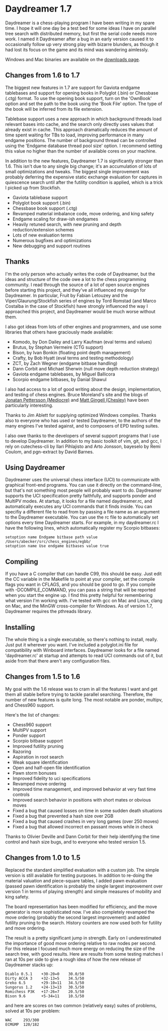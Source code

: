 
Daydreamer 1.7
==============

Daydreamer is a chess-playing program I have been writing in my spare time. I
hope it will one day be a test bed for some ideas I have on parallel tree
search with distributed memory, but first the serial code needs more work.
I named it Daydreamer after a bug in an early version caused it to occasionally
follow up very strong play with bizarre blunders, as though it had lost its
focus on the game and its mind was wandering aimlessly.

Windows and Mac binaries are available on the
[downloads page](http://github.com/AaronBecker/daydreamer/downloads).

Changes from 1.6 to 1.7
-----------------------

The biggest new features in 1.7 are support for Gaviota endgame tablebases and
support for opening books in Polyglot (.bin) or Chessbase (.ctg) format. To use
the opening book support, turn on the 'OwnBook' option and set the path to the
book using the 'Book File' option. The type of the book will be inferred from its
file extension.

Tablebase support uses a new approach in which background threads load relevant
bases into cache, and the search only directly uses values that already exist
in cache. This approach dramatically reduces the amount of time spent waiting
for TBs to load, improving performance in many endgame positions. The number of
background thread can be controlled using the 'Endgame database thread pool size'
option. I recommend setting this value no higher than the number of available
cores on your machine.

In addition to the new features, Daydreamer 1.7 is significantly stronger than 1.6.
This isn't due to any single big change; it's an accumulation of lots of small
optimizations and tweaks. The biggest single improvement was probably deferring
the expensive static exchange evaluation for captures in quiescence search until
after the futility condition is applied, which is a trick I picked up from Stockfish.

* Gaviota tablebase support
* Polyglot book support (.bin)
* Chessbase book support (.ctg)
* Revamped material imbalance code, move ordering, and king safety
* Endgame scaling for draw-ish endgames
* Heavily retuned search, with new pruning and depth reduction/extension schemes
* Lots of new evaluation terms
* Numerous bugfixes and optimizations
* New debugging and support routines

Thanks
------

I'm the only person who actually writes the code of Daydreamer, but the ideas
and structure of the code owe a lot to the chess programming community. I read
through the source of a lot of open source engines before starting this
project, and they've all influenced my design for Daydreamer. In particular,
Fruit by Fabian Letouzey and the Viper/Glaurung/Stockfish series of engines
by Tord Romstad (and Marco Costalba in the case of Stockfish) have strongly
influenced the way I approached this project, and Daydreamer would be much
worse without them.

I also got ideas from lots of other engines and programmers, and use some
libraries that others have graciously made available:

* Komodo, by Don Dailey and Larry Kaufman (eval terms and values)
* Brutus, by Stephan Vermeire (CTG support)
* Bison, by Ivan Bonkin (floating point depth management)
* Crafty, by Bob Hyatt (eval terms and testing methodology)
* ZCT, by Zach Wegner (endgame bitbase handling)
* Dann Corbit and Michael Sherwin (null move depth reduction strategy)
* Gaviota endgame tablebases, by Miguel Ballicora
* Scorpio endgame bitbases, by Danial Shawul

I also had access to a lot of good writing about the design, implementation,
and testing of chess engines. Bruce Moreland's site and the blogs of [Jonatan
Pettersson (Mediocre)](http://mediocrechess.blogspot.com/) and [Matt Gingell
(Chesley)](http://sourceforge.net/apps/wordpress/chesley/) have been
particularly interesting.

Thanks to Jim Ablett for supplying optimized Windows compiles.
Thanks also  to everyone who has used or tested Daydreamer, to the authors of
the many engines I've tested against, and to composers of EPD testing suites.

I also owe thanks to the developers of several support programs that I use to
develop Daydreamer. In addition to my basic toolkit of vim, git, and gcc, I rely
on cutechess-cli by Ilari Pihlajisto and Arto Jonsson, bayeselo by Remi Coulom,
and pgn-extract by David Barnes.

Using Daydreamer
----------------

Daydreamer uses the universal chess interface (UCI) to communicate with
graphical front-end programs. You can use it directly on the command-line, but
that's not something most people will probably want to do. Daydreamer supports
the UCI specification pretty faithfully, and supports ponder and MultiPV modes.
At startup, it looks for a file named daydreamer.rc, and automatically executes
any UCI commands that it finds inside. You can specifiy a different file to
read from by passing a file name as an argument to the Daydreamer executable.
You can use the rc file to automatically set options every time Daydreamer
starts. For example, in my daydreamer.rc I have the following lines, which
automatically register my Scorpio bitbases:

    setoption name Endgame bitbase path value /Users/abecker/src/chess_engines/egbb/
    setoption name Use endgame bitbases value true


Compiling
---------

If you have a C compiler that can handle C99, this should be easy. Just edit
the CC variable in the Makefile to point at your compiler, set the compile
flags you want in CFLAGS, and you should be good to go. If you compile with
-DCOMPILE_COMMAND, you can pass a string that will be reported when you start
the engine up. I find this pretty helpful for remembering what version I'm
working with. I've tested with gcc on Mac and Linux, clang on Mac, and the
MinGW cross-compiler for Windows. As of version 1.7, Daydreamer requires the
pthreads library.

Installing
----------

The whole thing is a single executable, so there's nothing to install, really.
Just put it wherever you want. I've included a polyglot.ini file for
compatibility with Winboard interfaces. Daydreamer looks for a file named
'daydreamer.rc' at startup and attempts to read UCI commands out of it, but
aside from that there aren't any configuration files.

Changes from 1.5 to 1.6
-----------------------

My goal with the 1.6 release was to cram in all the features I want and get
them all stable before trying to tackle parallel searching. Therefore, the
number of new features is quite long. The most notable are ponder, multipv,
and Chess960 support.

Here's the list of changes:

* Chess960 support
* MultiPV support
* Ponder support
* Scorpio bitbase support
* Improved futility pruning
* Razoring
* Aspiration in root search
* Weak square identification
* Open and half-open file identification
* Pawn storm bonuses
* Improved fidelity to uci specifications
* Revamped move ordering
* Improved time management, and improved behavior at very fast time controls
* Improved search behavior in positions with short mates or obvious moves
* Fixed a bug that caused losses on time in some sudden death situations
* Fixed a bug that prevented a hash size over 2GB
* Fixed a bug that caused crashes in very long games (over 250 moves)
* Fixed a bug that allowed incorrect en passant moves while in check

Thanks to Olivier Deville and Dann Corbit for their help identifying the time
control and hash size bugs, and to everyone who tested version 1.5.

Changes from 1.0 to 1.5
-----------------------

Replaced the standard simplified evaluation with a custom job. The simple
version is still available for testing purposes. In addition to re-doing the
material valuation and piece-square tables, I added pawn evaluation (passed
pawn identification is probably the single largest improvement over version 1
in terms of playing strength) and simple measures of mobility and king safety.

The board representation has been modified for efficiency, and the move
generator is more sophisticated now. I've also completely revamped the move
ordering (probably the second largest improvement) and added futility pruning
to the search. History counters are now used both for futility and move
ordering.

The result is a pretty significant jump in strength. Early on I underestimated
the importance of good move ordering relative to raw nodes per second. For this
release I focused much more energy on reducing the size of the search tree,
with good results. Here are results from some testing matches I ran at 10s per
side to give a rough idea of how the new release of Daydreamer stacks up:

    Diablo 0.5.1    +30-20=0    30.0/50
    Dirty ACCA 3    +32-13=5    34.5/50
    Greko 6.5       +29-10=11   34.5/50
    Sungorus 1.2    +24-13=13   30.5/50
    Romichess P3K   +17-26=7    20.5/50
    Bison 9.6       +5-34=11    10.5/50

and here are scores on two common (relatively easy) suites of problems, solved
at 10s per problem:

    WAC     293/300
    ECMGMP  120/182

